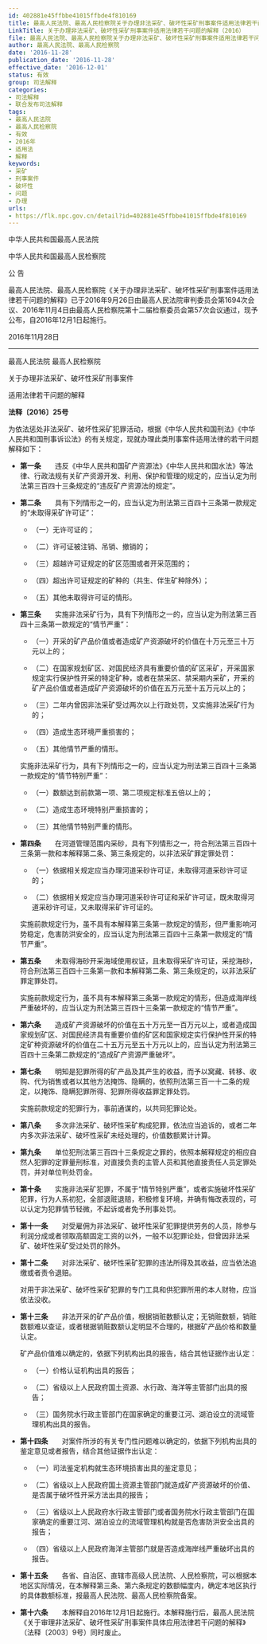 ```yaml
---
id: 402881e45ffbbe41015ffbde4f810169
title: 最高人民法院、最高人民检察院关于办理非法采矿、破坏性采矿刑事案件适用法律若干问题的解释
LinkTitle: 关于办理非法采矿、破坏性采矿刑事案件适用法律若干问题的解释（2016）
file: 最高人民法院、最高人民检察院关于办理非法采矿、破坏性采矿刑事案件适用法律若干问题的解释_20161128_402881e45ffbbe41015ffbde4f810169.docx
author: 最高人民法院、最高人民检察院
date: '2016-11-28'
publication_date: '2016-11-28'
effective_date: '2016-12-01'
status: 有效
group: 司法解释
categories:
- 司法解释
- 联合发布司法解释
tags:
- 最高人民法院
- 最高人民检察院
- 有效
- 2016年
- 适用法
- 解释
keywords:
- 采矿
- 刑事案件
- 破坏性
- 问题
- 办理
urls:
- https://flk.npc.gov.cn/detail?id=402881e45ffbbe41015ffbde4f810169
---
```


中华人民共和国最高人民法院

中华人民共和国最高人民检察院

公 告

最高人民法院、最高人民检察院《关于办理非法采矿、破坏性采矿刑事案件适用法律若干问题的解释》已于2016年9月26日由最高人民法院审判委员会第1694次会议、2016年11月4日由最高人民检察院第十二届检察委员会第57次会议通过，现予公布，自2016年12月1日起施行。

2016年11月28日

---

最高人民法院 最高人民检察院

关于办理非法采矿、破坏性采矿刑事案件

适用法律若干问题的解释

**法释〔2016〕25号**

为依法惩处非法采矿、破坏性采矿犯罪活动，根据《中华人民共和国刑法》《中华人民共和国刑事诉讼法》的有关规定，现就办理此类刑事案件适用法律的若干问题解释如下：

- **第一条**　　违反《中华人民共和国矿产资源法》《中华人民共和国水法》等法律、行政法规有关矿产资源开发、利用、保护和管理的规定的，应当认定为刑法第三百四十三条规定的“违反矿产资源法的规定”。

- **第二条**　　具有下列情形之一的，应当认定为刑法第三百四十三条第一款规定的“未取得采矿许可证”：

  - （一）无许可证的；

  - （二）许可证被注销、吊销、撤销的；

  - （三）超越许可证规定的矿区范围或者开采范围的；

  - （四）超出许可证规定的矿种的（共生、伴生矿种除外）；

  - （五）其他未取得许可证的情形。

- **第三条**　　实施非法采矿行为，具有下列情形之一的，应当认定为刑法第三百四十三条第一款规定的“情节严重”：

  - （一）开采的矿产品价值或者造成矿产资源破坏的价值在十万元至三十万元以上的；

  - （二）在国家规划矿区、对国民经济具有重要价值的矿区采矿，开采国家规定实行保护性开采的特定矿种，或者在禁采区、禁采期内采矿，开采的矿产品价值或者造成矿产资源破坏的价值在五万元至十五万元以上的；

  - （三）二年内曾因非法采矿受过两次以上行政处罚，又实施非法采矿行为的；

  - （四）造成生态环境严重损害的；

  - （五）其他情节严重的情形。

  实施非法采矿行为，具有下列情形之一的，应当认定为刑法第三百四十三条第一款规定的“情节特别严重”：

  - （一）数额达到前款第一项、第二项规定标准五倍以上的；

  - （二）造成生态环境特别严重损害的；

  - （三）其他情节特别严重的情形。

- **第四条**　　在河道管理范围内采砂，具有下列情形之一，符合刑法第三百四十三条第一款和本解释第二条、第三条规定的，以非法采矿罪定罪处罚：

  - （一）依据相关规定应当办理河道采砂许可证，未取得河道采砂许可证的；

  - （二）依据相关规定应当办理河道采砂许可证和采矿许可证，既未取得河道采砂许可证，又未取得采矿许可证的。

  实施前款规定行为，虽不具有本解释第三条第一款规定的情形，但严重影响河势稳定，危害防洪安全的，应当认定为刑法第三百四十三条第一款规定的“情节严重”。

- **第五条**　　未取得海砂开采海域使用权证，且未取得采矿许可证，采挖海砂，符合刑法第三百四十三条第一款和本解释第二条、第三条规定的，以非法采矿罪定罪处罚。

  实施前款规定行为，虽不具有本解释第三条第一款规定的情形，但造成海岸线严重破坏的，应当认定为刑法第三百四十三条第一款规定的“情节严重”。

- **第六条**　　造成矿产资源破坏的价值在五十万元至一百万元以上，或者造成国家规划矿区、对国民经济具有重要价值的矿区和国家规定实行保护性开采的特定矿种资源破坏的价值在二十五万元至五十万元以上的，应当认定为刑法第三百四十三条第二款规定的“造成矿产资源严重破坏”。

- **第七条**　　明知是犯罪所得的矿产品及其产生的收益，而予以窝藏、转移、收购、代为销售或者以其他方法掩饰、隐瞒的，依照刑法第三百一十二条的规定，以掩饰、隐瞒犯罪所得、犯罪所得收益罪定罪处罚。

  实施前款规定的犯罪行为，事前通谋的，以共同犯罪论处。

- **第八条**　　多次非法采矿、破坏性采矿构成犯罪，依法应当追诉的，或者二年内多次非法采矿、破坏性采矿未经处理的，价值数额累计计算。

- **第九条**　　单位犯刑法第三百四十三条规定之罪的，依照本解释规定的相应自然人犯罪的定罪量刑标准，对直接负责的主管人员和其他直接责任人员定罪处罚，并对单位判处罚金。

- **第十条**　　实施非法采矿犯罪，不属于“情节特别严重”，或者实施破坏性采矿犯罪，行为人系初犯，全部退赃退赔，积极修复环境，并确有悔改表现的，可以认定为犯罪情节轻微，不起诉或者免予刑事处罚。

- **第十一条**　　对受雇佣为非法采矿、破坏性采矿犯罪提供劳务的人员，除参与利润分成或者领取高额固定工资的以外，一般不以犯罪论处，但曾因非法采矿、破坏性采矿受过处罚的除外。

- **第十二条**　　对非法采矿、破坏性采矿犯罪的违法所得及其收益，应当依法追缴或者责令退赔。

  对用于非法采矿、破坏性采矿犯罪的专门工具和供犯罪所用的本人财物，应当依法没收。

- **第十三条**　　非法开采的矿产品价值，根据销赃数额认定；无销赃数额，销赃数额难以查证，或者根据销赃数额认定明显不合理的，根据矿产品价格和数量认定。

  矿产品价值难以确定的，依据下列机构出具的报告，结合其他证据作出认定：

  - （一）价格认证机构出具的报告；

  - （二）省级以上人民政府国土资源、水行政、海洋等主管部门出具的报告；

  - （三）国务院水行政主管部门在国家确定的重要江河、湖泊设立的流域管理机构出具的报告。

- **第十四条**　　对案件所涉的有关专门性问题难以确定的，依据下列机构出具的鉴定意见或者报告，结合其他证据作出认定：

  - （一）司法鉴定机构就生态环境损害出具的鉴定意见；

  - （二）省级以上人民政府国土资源主管部门就造成矿产资源破坏的价值、是否属于破坏性开采方法出具的报告；

  - （三）省级以上人民政府水行政主管部门或者国务院水行政主管部门在国家确定的重要江河、湖泊设立的流域管理机构就是否危害防洪安全出具的报告；

  - （四）省级以上人民政府海洋主管部门就是否造成海岸线严重破坏出具的报告。

- **第十五条**　　各省、自治区、直辖市高级人民法院、人民检察院，可以根据本地区实际情况，在本解释第三条、第六条规定的数额幅度内，确定本地区执行的具体数额标准，报最高人民法院、最高人民检察院备案。

- **第十六条**　　本解释自2016年12月1日起施行。本解释施行后，最高人民法院《关于审理非法采矿、破坏性采矿刑事案件具体应用法律若干问题的解释》（法释〔2003〕9号）同时废止。
